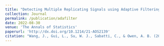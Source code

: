 ```yaml
---
title: "Detecting Multiple Replicating Signals using Adaptive Filtering Procedures"
collection: Journal
permalink: /publication/adafilter
date: 2022-08-30
venue: 'The Annals of Statistics'
paperurl: 'http://dx.doi.org/10.1214/21-AOS2139'
citation: "Wang, J., Gui, L., Su, W. J., Sabatti, C., & Owen, A. B. (2022). Detecting multiple replicating signals using adaptive filtering procedures. The Annals of Statistics, 50(4), 1890-1909."
---
```

